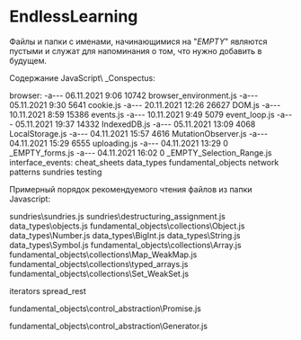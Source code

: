# EndlessLearning

Файлы и папки с именами, начинающимися на "_EMPTY_" являются пустыми и служат для напоминания о том, что нужно добавить в будущем.

Содержание JavaScript\ \_Conspectus:

browser:
-a--- 06.11.2021 9:06 10742 browser_environment.js
-a--- 05.11.2021 9:30 5641 cookie.js
-a--- 20.11.2021 12:26 26627 DOM.js
-a--- 10.11.2021 8:59 15386 events.js
-a--- 10.11.2021 9:49 5079 event_loop.js
-a--- 05.11.2021 19:37 14332 IndexedDB.js
-a--- 05.11.2021 13:09 4068 LocalStorage.js
-a--- 04.11.2021 15:57 4616 MutationObserver.js
-a--- 04.11.2021 15:29 6555 uploading.js
-a--- 04.11.2021 13:29 0 \_EMPTY_forms.js
-a--- 04.11.2021 16:02 0 \_EMPTY_Selection_Range.js
interface_events:
cheat_sheets
data_types
fundamental_objects
network
patterns
sundries
testing

Примерный порядок рекомендуемого чтения файлов из папки Javascript:

sundries\sundries.js
sundries\destructuring_assignment.js
data_types\objects.js
fundamental_objects\collections\Object.js
data_types\Number.js
data_types\BigInt.js
data_types\String.js
data_types\Symbol.js
fundamental_objects\collections\Array.js
fundamental_objects\collections\Map_WeakMap.js
fundamental_objects\collections\typed_arrays.js
fundamental_objects\collections\Set_WeakSet.js

iterators
spread_rest

fundamental_objects\control_abstraction\Promise.js

fundamental_objects\control_abstraction\Generator.js
